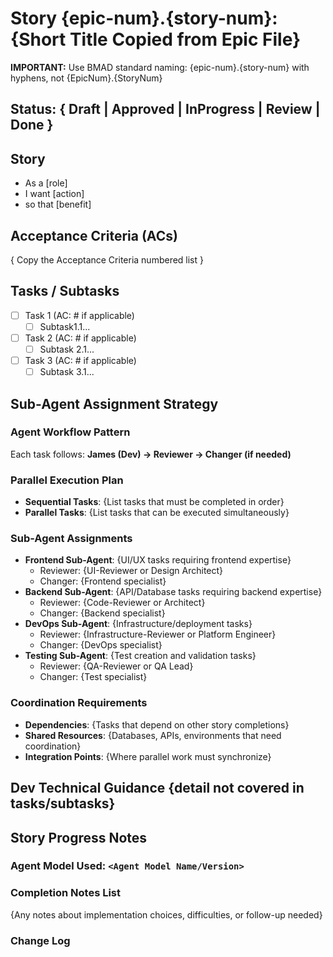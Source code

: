 # Story {epic-num}.{story-num}: {Short Title Copied from Epic File}

**IMPORTANT:** Use BMAD standard naming: {epic-num}.{story-num} with hyphens, not {EpicNum}.{StoryNum}

## Status: { Draft | Approved | InProgress | Review | Done }

## Story

- As a [role]
- I want [action]
- so that [benefit]

## Acceptance Criteria (ACs)

{ Copy the Acceptance Criteria numbered list }

## Tasks / Subtasks

- [ ] Task 1 (AC: # if applicable)
  - [ ] Subtask1.1...
- [ ] Task 2 (AC: # if applicable)
  - [ ] Subtask 2.1...
- [ ] Task 3 (AC: # if applicable)
  - [ ] Subtask 3.1...

## Sub-Agent Assignment Strategy

### Agent Workflow Pattern
Each task follows: **James (Dev) → Reviewer → Changer (if needed)**

### Parallel Execution Plan
- **Sequential Tasks**: {List tasks that must be completed in order}
- **Parallel Tasks**: {List tasks that can be executed simultaneously}

### Sub-Agent Assignments
- **Frontend Sub-Agent**: {UI/UX tasks requiring frontend expertise}
  - Reviewer: {UI-Reviewer or Design Architect}
  - Changer: {Frontend specialist}
- **Backend Sub-Agent**: {API/Database tasks requiring backend expertise}  
  - Reviewer: {Code-Reviewer or Architect}
  - Changer: {Backend specialist}
- **DevOps Sub-Agent**: {Infrastructure/deployment tasks}
  - Reviewer: {Infrastructure-Reviewer or Platform Engineer}
  - Changer: {DevOps specialist}
- **Testing Sub-Agent**: {Test creation and validation tasks}
  - Reviewer: {QA-Reviewer or QA Lead}
  - Changer: {Test specialist}

### Coordination Requirements
- **Dependencies**: {Tasks that depend on other story completions}
- **Shared Resources**: {Databases, APIs, environments that need coordination}
- **Integration Points**: {Where parallel work must synchronize}

## Dev Technical Guidance {detail not covered in tasks/subtasks}

## Story Progress Notes

### Agent Model Used: `<Agent Model Name/Version>`

### Completion Notes List

{Any notes about implementation choices, difficulties, or follow-up needed}

### Change Log
